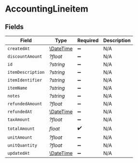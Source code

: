 # AccountingLineitem


## Fields

| Field                                                         | Type                                                          | Required                                                      | Description                                                   |
| ------------------------------------------------------------- | ------------------------------------------------------------- | ------------------------------------------------------------- | ------------------------------------------------------------- |
| `createdAt`                                                   | [\DateTime](https://www.php.net/manual/en/class.datetime.php) | :heavy_minus_sign:                                            | N/A                                                           |
| `discountAmount`                                              | *?float*                                                      | :heavy_minus_sign:                                            | N/A                                                           |
| `id`                                                          | *?string*                                                     | :heavy_minus_sign:                                            | N/A                                                           |
| `itemDescription`                                             | *?string*                                                     | :heavy_minus_sign:                                            | N/A                                                           |
| `itemIdentifier`                                              | *?string*                                                     | :heavy_minus_sign:                                            | N/A                                                           |
| `itemName`                                                    | *?string*                                                     | :heavy_minus_sign:                                            | N/A                                                           |
| `notes`                                                       | *?string*                                                     | :heavy_minus_sign:                                            | N/A                                                           |
| `refundedAmount`                                              | *?float*                                                      | :heavy_minus_sign:                                            | N/A                                                           |
| `refundedAt`                                                  | [\DateTime](https://www.php.net/manual/en/class.datetime.php) | :heavy_minus_sign:                                            | N/A                                                           |
| `taxAmount`                                                   | *?float*                                                      | :heavy_minus_sign:                                            | N/A                                                           |
| `totalAmount`                                                 | *float*                                                       | :heavy_check_mark:                                            | N/A                                                           |
| `unitAmount`                                                  | *?float*                                                      | :heavy_minus_sign:                                            | N/A                                                           |
| `unitQuantity`                                                | *?float*                                                      | :heavy_minus_sign:                                            | N/A                                                           |
| `updatedAt`                                                   | [\DateTime](https://www.php.net/manual/en/class.datetime.php) | :heavy_minus_sign:                                            | N/A                                                           |